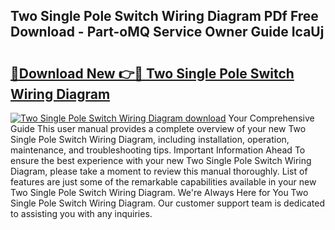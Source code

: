 ## Two Single Pole Switch Wiring Diagram PDf Free Download - Part-oMQ Service Owner Guide IcaUj

# <h2><a href="http://dfnhs1s.blite.top/?on=Two+Single+Pole+Switch+Wiring+Diagram">🔗Download New 👉🔴 Two Single Pole Switch Wiring Diagram</a></h2>

[![Two Single Pole Switch Wiring Diagram download](https://i.imgur.com/lujVjoI.png)](http://dfnhs1s.blite.top/?on=Two+Single+Pole+Switch+Wiring+Diagram)
Your Comprehensive Guide This user manual provides a complete overview of your new Two Single Pole Switch Wiring Diagram, including installation, operation, maintenance, and troubleshooting tips. Important Information Ahead To ensure the best experience with your new Two Single Pole Switch Wiring Diagram, please take a moment to review this manual thoroughly. List of features are just some of the remarkable capabilities available in your new Two Single Pole Switch Wiring Diagram. We're Always Here for You Two Single Pole Switch Wiring Diagram. Our customer support team is dedicated to assisting you with any inquiries.
